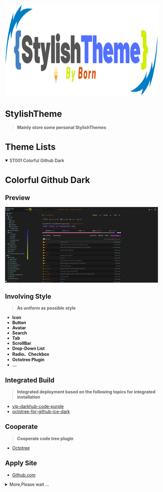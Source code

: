 <p align="center">
  <img alt="logo" src="images/logo.png" style="height: 300px;width: 100%;">
</p>

# **StylishTheme**
> **Mainly store some personal StylishThemes**

# **Theme Lists**
<details open>
<summary>
    <span>ST001 Colorful Github Dark</span>
</summary>

# **Colorful Github Dark**
## **Preview**
![images](images/Colorful-Github-Dark-001.png)

## **Involving Style**
> **As uniform as possible style**

- **Icon**
- **Button**
- **Avatar**
- **Search**
- **Tab**
- **ScrollBar**
- **Drop-Down List**
- **Radio、Checkbox**
- **Octotree Plugin**
- **...**

## **Integrated Build**
> **Integrated deployment based on the following topics for integrated installation**

- [vip-darkhub-code-purple](https://userstyles.org/styles/172338/vip-darkhub-code-purple)
- [octotree-for-github-ice-dark](https://userstyles.org/styles/170999/octotree-for-github-ice-dark)

## **Cooperate**
> **Cooperate code tree plugin**

- [Octotree](https://chrome.google.com/webstore/detail/octotree/bkhaagjahfmjljalopjnoealnfndnagc?utm_source=chrome-ntp-icon)

## **Apply Site**
- [Github.com](https://github.com)

</details>

<details>
<summary>
    <span>More,Please wait ...</span>
</summary>
</details>